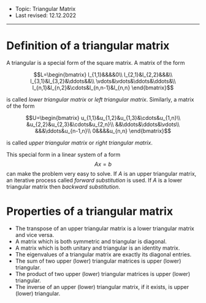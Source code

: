- Topic: Triangular Matrix
- Last revised: 12.12.2022

---

# Definition of a triangular matrix

A triangular is a special form of the square matrix. A matrix of the form

$$L=\begin{bmatrix}
   l_{1,1}&&&&0\\
   l_{2,1}&l_{2,2}&&&\\
   l_{3,1}&l_{3,2}&\ddots&&\\
   \vdots&\vdots&\ddots&\ddots&\\
   l_{n,1}&l_{n,2}&\cdots&l_{n,n-1}&l_{n,n} 
\end{bmatrix}$$

is called *lower triangular matrix* or *left triangular matrix*. Similarly, a matrix of the form

$$U=\begin{bmatrix}
   u_{1,1}&u_{1,2}&u_{1,3}&\cdots&u_{1,n}\\
   &u_{2,2}&u_{2,3}&\cdots&u_{2,n}\\
   &&\ddots&\ddots&\vdots\\
   &&&\ddots&u_{n-1,n}\\
   0&&&&u_{n,n}
\end{bmatrix}$$

is called *upper triangular matrix* or *right triangular matrix*.

This special form in a linear system of a form $$Ax=b$$ can make the problem very easy to solve. If $A$ is an upper triangular matrix, an iterative process called *forward substitution* is used. If $A$ is a lower triangular matrix then *backward substitution*.

# Properties of a triangular matrix

- The transpose of an upper triangular matrix is a lower triangular matrix and vice versa.
- A matrix which is both symmetric and triangular is diagonal.
- A matrix which is both unitary and triangular is an identity matrix.
- The eigenvalues of a triangular matrix are exactly its diagonal entries.
- The sum of two upper (lower) triangular matrices is upper (lower) triangular.
- The product of two upper (lower) triangular matrices is upper (lower) triangular.
- The inverse of an upper (lower) triangular matrix, if it exists, is upper (lower) triangular.